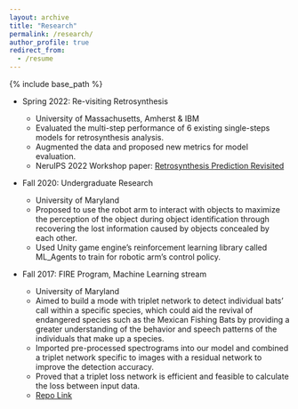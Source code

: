```yaml
---
layout: archive
title: "Research"
permalink: /research/
author_profile: true
redirect_from:
  - /resume
---
```


{% include base_path %}

* Spring 2022: Re-visiting Retrosynthesis
  * University of Massachusetts, Amherst & IBM
  * Evaluated the multi-step performance of 6 existing single-steps models for retrosynthesis analysis.
  * Augmented the data and proposed new metrics for model evaluation.
  * NeruIPS 2022 Workshop paper: [Retrosynthesis Prediction Revisited](https://research.ibm.com/publications/retrosynthesis-prediction-revisited)


* Fall 2020: Undergraduate Research
  * University of Maryland
  * Proposed to use the robot arm to interact with objects to maximize the perception of the object during object identification through recovering the lost information caused by objects concealed by each other.
  * Used Unity game engine’s reinforcement learning library called ML_Agents to train for robotic arm’s control policy. 


* Fall 2017: FIRE Program, Machine Learning stream
  * University of Maryland
  * Aimed to build a mode with triplet network to detect individual bats’ call within a specific species, which could aid the revival of endangered species such as the Mexican Fishing Bats by providing a greater understanding of the behavior and speech patterns of the individuals that make up a species.
  * Imported pre-processed spectrograms into our model and combined a triplet network specific to images with a
residual network to improve the detection accuracy.
  * Proved that a triplet loss network is efficient and feasible to calculate the loss between input data.
  * [Repo Link](https://github.com/h-tu/FIRE-Bat-detect)
